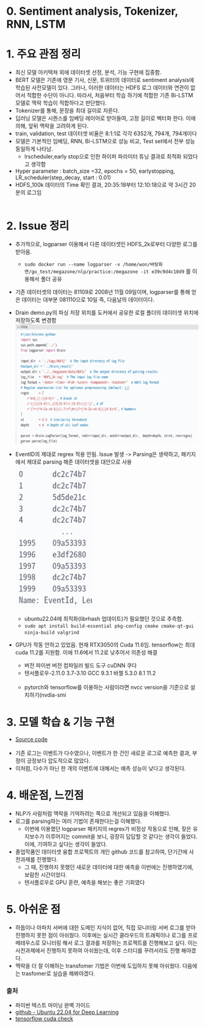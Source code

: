 # 0. Sentiment analysis, Tokenizer, RNN, LSTM

# 1. 주요 관점 정리
- 최신 모델 아키텍쳐 외에 데이터셋 선정, 분석, 기능 구현에 집중함.
- BERT 모델은 기존에 영문 기사, 신문, 트위터의 데이터로 sentiment analysis에 학습된 사전모델이 있다.
    그러나, 이러한 데이터는 HDFS 로그 데이터와 연관이 없어서 적합한 수단이 아니다.
    따라서, 처음부터 학습 하기에 적합한 기존 Bi-LSTM 모델로 맥락 학습이 적합하다고 판단했다.
- Tokenizer를 통해, 문장을 최대 길이로 자른다. 
- 딥러닝 모델은 시퀀스를 임베딩 레이어로 받아들여, 고정 길이로 벡터화 한다. 이에 의해, 앞뒤 맥락을 고려하게 된다. 
- train, validation, test 데이터셋 비율은 8:1:1로 각각 6352개, 794개, 794개이다
- 모델은 기본적인 임베딩, RNN, Bi-LSTM으로 성능 비교, Test set에서 전부 성능 동일하게 나타남.
    - lrscheduler,early stop으로 인한 하이퍼 파라미터 튜닝 결과로 최적화 되었다고 생각함 
- Hyper parameter : batch_size =32, epochs = 50, earlystopping, LR_scheduler(step_decay, start : 0.01)
- HDFS_100k 데이터의 Time 확인 결과, 20:35:18부터 12:10:18으로 약 3시간 20분의 로그임
<br/><br/>

# 2. Issue 정리
- 추가적으로, logparser 이용해서 다른 데이터셋인 HDFS_2k로부터 다양한 로그를 받아옴.
    - `sudo docker run --name logparser -v /home/won/바탕화면/go_test/megazone/nlp/practice:/megazone -it e39c9d4c10d9` 를 이용해서 폴더 공유

- 기존 데이터셋의 데이터는 81109로 2008년 11월 09일이며, logparser를 통해 얻은 데이터는 대부분 081110으로 10일 즉, 다음날의 데이터이다.

- Drain demo.py의 파싱 저장 위치를 도커에서 공유한 로컬 폴더의 데이터셋 위치에 저장하도록 변경함 
    <img src = "https://github.com/wonjae124/Devops/blob/main/image/%EC%8A%A4%ED%81%AC%EB%A6%B0%EC%83%B7%202023-03-10%2013-33-59.png?raw=true" width = 800>
- EventID의 제대로 regrex 적용 안됨. Issue 발생 -> Parsing은 생략하고, 패키지에서 제대로 parsing 해준 데이터셋을 대안으로 사용
    <img src = "https://github.com/wonjae124/Devops/blob/main/image/%EC%8A%A4%ED%81%AC%EB%A6%B0%EC%83%B7%202023-03-10%2015-49-30.png" width=200>
    - ubuntu22.04에 최적화(librhash 업데이트)가 필요했던 것으로 추측함. 
    - `sudo apt install build-essential pkg-config cmake cmake-qt-gui ninja-build valgrind`
- GPU가 작동 안하고 있었음. 현재 RTX3050의 Cuda 11.6임. tensorflow는 최대 cuda 11.2를 지원함. 이에 11.6에서 11.2로 낮추어서 의존성 해결
    - 버전	파이썬 버전	컴파일러	빌드 도구	cuDNN	쿠다
    - 텐서플로우-2.11.0	3.7-3.10	GCC 9.3.1	바젤 5.3.0	8.1	11.2
<br/><br/>
    - pytorch와 tensorflow를 이용하는 사람이라면 nvcc version을 기준으로 설치하기(nvdia-smi 

# 3. 모델 학습 & 기능 구현
- [Source code](https://github.com/wonjae124/Devops/blob/main/Aiops/ML_AI/sentiment_analysis_rev.ipynb)
<br/><br/>
- 기존 로그는 이벤트가 다수였으나, 이벤트가 한 건인 새로운 로그로 예측한 결과, 부정이 긍정보다 압도적으로 많았다.
- 이처럼, 다수가 아닌 한 개의 이벤트에 대해서는 예측 성능이 낮다고 생각된다.

# 4. 배운점, 느낀점
- NLP가 사람처럼 맥락을 기억하려는 쪽으로 개선되고 있음을 이해했다.
- 로그를 parsing하는 여러 기법이 존재한다는걸 이해했다.
    - 이번에 이용했던 logparser 패키지의 regrex가 비정상 작동으로 인해, 잦은 유지보수가 이루어지는 commit을 보니, 굉장히 답답할 것 같다는 생각이 들었다. 이에, 기여하고 싶다는 생각이 들었다.
- 졸업작품인 데이터셋 융합 프로젝트의 개인 github 코드를 참고하여, 단기간에 사전과제를 진행했다.
    - 그 때, 진행하지 못했던 새로운 데이터에 대한 예측을 이번에는 진행하였기에, 보람찬 시간이었다.
    - 텐서플로우로 GPU 훈련, 예측을 해보는 좋은 기회였다
    
# 5. 아쉬운 점
- 하둡이나 아파치 서버에 대한 도메인 지식이 없어, 직접 모니터링 서버 로그를 받아 진행하지 못한 점이 아쉬웠다. 이후에는 실시간 클라우드의 트래픽이나 로그를 프로메테우스로 모니터링 해서 로그 결과를 저장하는 프로젝트를 진행해보고 싶다. 이는 사전과제에서 진행하지 못하여 아쉬웠는데, 이후 스터디를 꾸려서라도 진행 해야겠다.
- 맥락을 더 잘 이해하는 transfomer 기법은 이번에 도입하지 못해 아쉬웠다. 다음에는 trasfomer로 실습을 해봐야겠다. 
 
### 출처

- 파이썬 텍스트 마이닝 완벽 가이드
- [github - Ubuntu 22.04 for Deep Learning](https://gist.github.com/amir-saniyan/b3d8e06145a8569c0d0e030af6d60bea)
- [tensorflow cuda check](https://www.tensorflow.org/install/source?hl=ko#gpu)

<br/><br/><br/>

